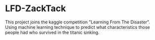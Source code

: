 # LFD-ZackTack
This project joins the kaggle competition "Learning From The Disaster". Using machine learning technique to predict what characteristics those people had who survived in the titanic sinking.